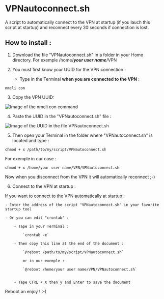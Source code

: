 # VPNautoconnect.sh

A script to automatically connect to the VPN at startup (if you lauch this script at startup) and reconnect  every 30 seconds if connection is lost.


## How to install :


1. Download the file "VPNautoconnect.sh" in a folder in your Home directory. For exemple /home/***your user name***/VPN


2. You must first know your UUID for the VPN connection :

    - Type in the Terminal **when you are connected to the VPN** :

`nmcli con`


3. Copy the VPN UUID:

![Image of the nmcli con command](https://github.com/pzim-devdata/Tools-for-Debian/blob/master/VPNautoconnect/Image1.png)


4. Paste the UUID in the "VPNautoconnect.sh" file :

![Image of the UUID in the file VPNautoconnect.sh](https://github.com/pzim-devdata/Tools-for-Debian/blob/master/VPNautoconnect/Image2.png)


5. Then open your Terminal in the folder where "VPNautoconnect.sh" is located and type :

`chmod + x /path/to/my/script/VPNautoconnect.sh`

For exemple in our case :

`chmod + x /home/your user name/VPN/VPNautoconnect.sh`

Now when you disconnect from the VPN it will automatically reconnect ;-)


6. Connect to the VPN at startup :

If you want to connect to the VPN automatically at startup :

    - Enter the address of the script "VPNautoconnect.sh" in your favorite startup tool

    - Or you can edit "crontab" :

        - Tape in your Terminal :
        
            `crontab -e`

        - Then copy this line at the end of the document :

            `@reboot /path/to/my/script/VPNautoconnect.sh`

            or in our exemple :

            `@reboot /home/your user name/VPN/VPNautoconnect.sh`


        - Tape CTRL + X then y and Enter to save the document

Reboot an enjoy ! :-)
   
